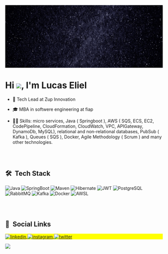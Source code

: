
<img align="top" height="200em" src="Eliel.gif"/>
<h1 align="left">Hi <img src="https://raw.githubusercontent.com/kaueMarques/kaueMarques/master/hi.gif" width="30px">, I'm Lucas Eliel</h1>


- 🚀 Tech Lead at Zup Innovation

- 🎓 MBA in softwere engineering at fiap

- 👨‍💻 Skills: micro services, Java ( Springboot ), AWS ( SQS, ECS, EC2, CodePipeline, CloudFormation, CloudWatch, VPC, APIGateway, DynamoDb, MySQL), relational and non-relational databases, PubSub ( Kafka ), Queues ( SQS ), Docker, Agile Methodology ( Scrum ) and many other technologies.

<br><br>

## 🛠 &nbsp;Tech Stack

![Java](https://img.shields.io/badge/-Java-05122A?style=flat&logo=java)&nbsp;![SpringBoot](https://img.shields.io/badge/-Node.js-05122A?style=flat&logo=node.js)&nbsp;![Maven](https://img.shields.io/badge/-HTML-05122A?style=flat&logo=HTML5)&nbsp;![Hibernate](https://img.shields.io/badge/-CSS-05122A?style=flat&logo=CSS3&logoColor=1572B6)&nbsp;![JWT](https://img.shields.io/badge/-React-05122A?style=flat&logo=react)&nbsp;![PostgreSQL](https://img.shields.io/badge/-Git-05122A?style=flat&logo=git)&nbsp;![RabbitMQ](https://img.shields.io/badge/-GitHub-05122A?style=flat&logo=github)&nbsp;![Kafka](https://img.shields.io/badge/-Markdown-05122A?style=flat&logo=markdown)&nbsp;![Docker](https://img.shields.io/badge/-Visual%20Studio%20Code-05122A?style=flat&logo=visual-studio-code&logoColor=007ACC)&nbsp;![AWSL](https://img.shields.io/badge/-PostgreSQL-05122A?style=flat&logo=postgresql)&nbsp;

<br><br>


## 🔗 &nbsp;Social Links

<p align="left" style="background:yellow">
  </a>
<a href="https://linkedin.com/in/lucas-eliel-da-silva/" target="_blank">
  <img align="center" src="https://img.shields.io/badge/-LucasEliel-05122A?style=flat&logo=linkedin" alt="linkedin"/>
</a>
<a href="https://instagram.com/lucas_eliel_" target="_blank">
 <img align="center" src="https://img.shields.io/badge/-LucasEliel-05122A?style=flat&logo=instagram" alt="instagram"/>
</a>
<a href="https://twitter.com/LucasEliel13" target="_blank">
  <img align="center" src="https://img.shields.io/badge/-LucasEliel-05122A?style=flat&logo=twitter" alt="twitter"/>  
</a>
</p>

<img width="500em" src="https://github-readme-twitter-gazf.vercel.app/api?id=maykbrito&layout=wide&show_reply=off&show_retweet=off" />


<!--
**LucasEliel/LucasEliel** is a ✨ _special_ ✨ repository because its `README.md` (this file) appears on your GitHub profile.

Here are some ideas to get you started:

- 🔭 I’m currently working on ...
- 🌱 I’m currently learning ...
- 👯 I’m looking to collaborate on ...
- 🤔 I’m looking for help with ...
- 💬 Ask me about ...
- 📫 How to reach me: ...
- 😄 Pronouns: ...
- ⚡ Fun fact: ...
-->

